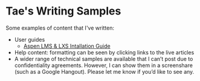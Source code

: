 # Tae's Writing Samples
Some examples of content that I've written:
- User guides
    - [Aspen LMS & LXS Intallation Guide](https://github.com/taesgit/samples/docs/AspenLMS_LXSInstallationGuide)
- Help content: formatting can be seen by clicking links to the live articles
- A wider range of technical samples are available that I can’t post due to confidentiality agreements. However, I can show them in a screenshare (such as a Google Hangout). Please let me know if you’d like to see any.